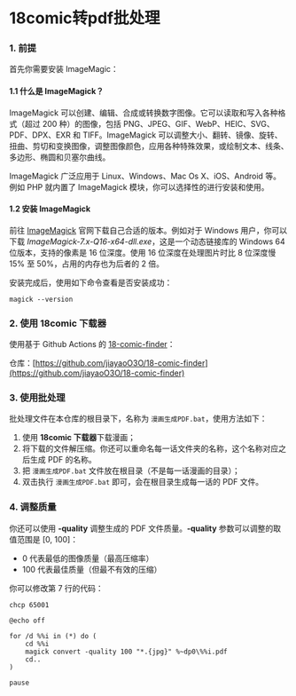 # 18comic转pdf批处理

### 1. 前提

首先你需要安装 ImageMagic：

#### 1.1 什么是 ImageMagick？

ImageMagick 可以创建、编辑、合成或转换数字图像。它可以读取和写入各种格式（超过 200 种）的图像，包括 PNG、JPEG、GIF、WebP、HEIC、SVG、PDF、DPX、EXR 和 TIFF。ImageMagick 可以调整大小、翻转、镜像、旋转、扭曲、剪切和变换图像，调整图像颜色，应用各种特殊效果，或绘制文本、线条、多边形、椭圆和贝塞尔曲线。

ImageMagick 广泛应用于 Linux、Windows、Mac Os X、iOS、Android 等。例如 PHP 就内置了 ImageMagick 模块，你可以选择性的进行安装和使用。

#### 1.2 安装 ImageMagick

前往 [ImageMagick](http://www.imagemagick.org/) 官网下载自己合适的版本。例如对于 Windows 用户，你可以下载 *ImageMagick-7.x-Q16-x64-dll.exe*，这是一个动态链接库的 Windows 64 位版本，支持的像素是 16 位深度。使用 16 位深度在处理图片时比 8 位深度慢 15% 至 50%，占用的内存也为后者的 2 倍。

安装完成后，使用如下命令查看是否安装成功：

```shell
magick --version
```

### 2. 使用 18comic 下载器

使用基于 Github Actions 的 [18-comic-finder](https://github.com/jiayaoO3O/18-comic-finder)：

仓库：[https://github.com/jiayaoO3O/18-comic-finder](https://github.com/jiayaoO3O/18-comic-finder)

### 3. 使用批处理

批处理文件在本仓库的根目录下，名称为 `漫画生成PDF.bat`，使用方法如下：

1. 使用 **18comic 下载器**下载漫画；
2. 将下载的文件解压缩。你还可以重命名每一话文件夹的名称，这个名称对应之后生成 PDF 的名称。
3. 把 `漫画生成PDF.bat` 文件放在根目录（不是每一话漫画的目录）；
4. 双击执行 `漫画生成PDF.bat` 即可，会在根目录生成每一话的 PDF 文件。

### 4. 调整质量

你还可以使用 **-quality** 调整生成的 PDF 文件质量。**-quality** 参数可以调整的取值范围是 [0, 100]：

- 0 代表最低的图像质量（最高压缩率）
- 100 代表最佳质量（但最不有效的压缩）

你可以修改第 7 行的代码：

```shell
chcp 65001

@echo off

for /d %%i in (*) do (
    cd %%i
    magick convert -quality 100 "*.{jpg}" %~dp0\%%i.pdf
    cd..
)

pause
```
